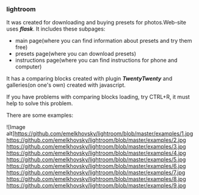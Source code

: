 ### lightroom
It was created for downloading and buying presets for photos.Web-site uses ***flask***. 
It includes these subpages:
* main page(where you can find information about presets and try them free)
* presets page(where you can download presets)
* instructions page(where you can find instructions for phone and computer)

It has a comparing blocks created with plugin ***TwentyTwenty*** and galleries(on one's own) created with javascript. 

If you have problems with comparing blocks loading, try CTRL+R, it must help to solve this problem.

There are some examples:

![Image alt]https://github.com/emelkhovsky/lightroom/blob/master/examples/1.jpg
https://github.com/emelkhovsky/lightroom/blob/master/examples/2.jpg
https://github.com/emelkhovsky/lightroom/blob/master/examples/3.jpg
https://github.com/emelkhovsky/lightroom/blob/master/examples/4.jpg
https://github.com/emelkhovsky/lightroom/blob/master/examples/5.jpg
https://github.com/emelkhovsky/lightroom/blob/master/examples/6.jpg
https://github.com/emelkhovsky/lightroom/blob/master/examples/7.jpg
https://github.com/emelkhovsky/lightroom/blob/master/examples/8.jpg
https://github.com/emelkhovsky/lightroom/blob/master/examples/9.jpg
